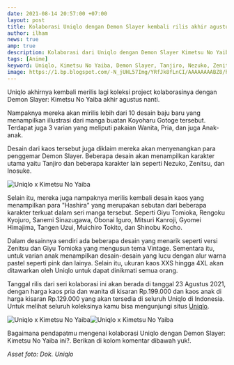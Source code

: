 ```yaml
---
date: 2021-08-14 20:57:00 +07:00
layout: post
title: Kolaborasi Uniqlo dengan Demon Slayer kembali rilis akhir agustus
author: ilham
news: true
amp: true
description: Kolaborasi dari Uniqlo dengan Demon Slayer Kimetsu No Yaiba kembali rilis akhir agustus nanti. Desain baju terbaru dari kolaborasi dapat dilihat disini.
tags: [Anime]
keyword: Uniqlo, Kimetsu No Yaiba, Demon Slayer, Tanjiro, Nezuko, Zenitsu, Inosuke, Giyu Tomioka, Rengoku Kyojuro, Sanemi Sinazugawa, Obonai Iguro, Mitsuri Kanroji, Gyomei Himajima, Tangen Uzui, Muichiro Tokito, Shinobu Kocho
image: https://1.bp.blogspot.com/-N_jUHL57Img/YRfJk8fLnCI/AAAAAAAABZ8/hNHQ1OpaoZcAj8HmriVTe3NWey7POMw4wCLcBGAsYHQ/s0/sketch1628948803220.png
---
```

Uniqlo akhirnya kembali merilis lagi koleksi project kolaborasinya dengan Demon Slayer: Kimetsu No Yaiba akhir agustus nanti.

Nampaknya mereka akan mirilis lebih dari 10 desain baju baru yang menampilkan illustrasi dari manga buatan Koyoharu Gotoge tersebut. Terdapat juga 3 varian yang meliputi pakaian Wanita, Pria, dan juga Anak-anak.

Desain dari kaos tersebut juga diklaim mereka akan menyenangkan para penggemar Demon Slayer. Beberapa desain akan menampilkan karakter utama yaitu Tanjiro dan beberapa karakter lain seperti Nezuko, Zenitsu, dan Inosuke.

<img alt="Uniqlo x Kimetsu No Yaiba" border="0" data-original-height="786" data-original-width="786" src="https://1.bp.blogspot.com/-QY4FsTRfj-s/YRfM3l93MJI/AAAAAAAABaE/89I2fFcjP8AYlTvxr1xh3NUHwJVIxqQZwCLcBGAsYHQ/s0/goods_440694_sub13.webp"/><img alt="" border="0" data-original-height="786" data-original-width="786" src="https://1.bp.blogspot.com/-Y-LWy7dgNvU/YRfM3oEV_fI/AAAAAAAABaI/CugbgtntMvQiPBgchy0-1dU4MInaxty7QCLcBGAsYHQ/s0/goods_440882_sub13.webp"/>

Selain itu, mereka juga nampaknya merilis kembali desain kaos yang menampilkan para "Hashira" yang merupakan sebutan dari beberapa karakter terkuat dalam seri manga tersebut. Seperti Giyu Tomioka, Rengoku Kyojuro, Sanemi Sinazugawa, Obonai Iguro, Mitsuri Kanroji, Gyomei Himajima, Tangen Uzui, Muichiro Tokito, dan Shinobu Kocho.

Dalam desainnya sendiri ada beberapa desain yang menarik seperti versi Zenitsu dan Giyu Tomioka yang mengusun tema Vintage. Sementara itu, untuk varian anak menampilkan desain-desain yang lucu dengan alur warna pastel seperti pink dan lainya. Selain itu, ukuran kaos XXS hingga 4XL akan ditawarkan oleh Uniqlo untuk dapat dinikmati semua orang.

Tanggal rilis dari seri kolaborasi ini akan berada di tanggal 23 Agustus 2021, dengan harga kaos pria dan wanita di kisaran Rp.199.000 dan kaos anak di harga kisaran Rp.129.000 yang akan tersedia di seluruh Uniqlo di Indonesia. Untuk melihat seluruh koleksinya kamu bisa mengunjungi situs <a href="https://www.uniqlo.com/id/id/spl/ut-collection/demon-slayer" target="_blank" rel="nofollow">Uniqlo</a>.

<img alt="Uniqlo x Kimetsu No Yaiba" border="0" data-original-height="786" data-original-width="786" src="https://1.bp.blogspot.com/-BTSw0h8qgxc/YRfOBfmzibI/AAAAAAAABaQ/X9fY04Ls9dQ6M11NqkYg3mWQN_o433wEgCLcBGAsYHQ/s0/goods_442570_sub13.webp"/><img alt="Uniqlo x Kimetsu No Yaiba" border="0" data-original-height="786" data-original-width="786" src="https://1.bp.blogspot.com/-QQth2Cd8juM/YRfOBRQTk1I/AAAAAAAABaU/7tXO2Ea97vALzERvLIV9jqRDlnOp8-RqgCLcBGAsYHQ/s0/goods_442570_sub14.webp"/>

Bagaimana pendapatmu mengenai kolaborasi Uniqlo dengan Demon Slayer: Kimetsu No Yaiba ini?. Berikan di kolom komentar dibawah yuk!.

<i>Asset foto: Dok. Uniqlo</i>
